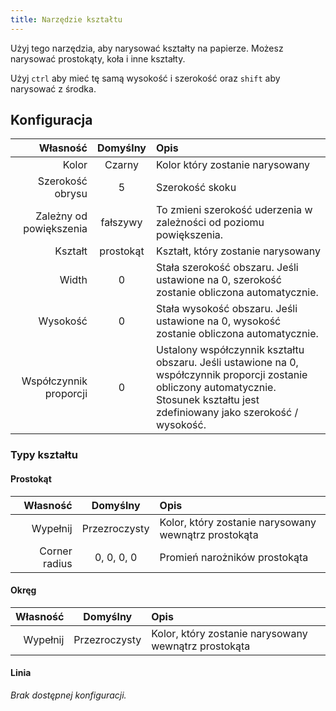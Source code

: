 ```yaml
---
title: Narzędzie kształtu
---
```


Użyj tego narzędzia, aby narysować kształty na papierze.
Możesz narysować prostokąty, koła i inne kształty.

Użyj `ctrl` aby mieć tę samą wysokość i szerokość oraz `shift` aby narysować z środka.

## Konfiguracja

|                Własność |  Domyślny | Opis                                                                                                                                                                                                                                  |
| ----------------------: | :-------: | :------------------------------------------------------------------------------------------------------------------------------------------------------------------------------------------------------------------------------------ |
|                   Kolor |   Czarny  | Kolor który zostanie narysowany                                                                                                                                                                                                       |
|        Szerokość obrysu |     5     | Szerokość skoku                                                                                                                                                                                                                       |
| Zależny od powiększenia |  fałszywy | To zmieni szerokość uderzenia w zależności od poziomu powiększenia.                                                                                                                                                   |
|                 Kształt | prostokąt | Kształt, który zostanie narysowany                                                                                                                                                                                                    |
|                   Width |     0     | Stała szerokość obszaru. Jeśli ustawione na 0, szerokość zostanie obliczona automatycznie.                                                                                                            |
|                Wysokość |     0     | Stała wysokość obszaru. Jeśli ustawione na 0, wysokość zostanie obliczona automatycznie.                                                                                                              |
|  Współczynnik proporcji |     0     | Ustalony współczynnik kształtu obszaru. Jeśli ustawione na 0, współczynnik proporcji zostanie obliczony automatycznie. Stosunek kształtu jest zdefiniowany jako szerokość / wysokość. |

### Typy kształtu

#### Prostokąt

|      Własność |    Domyślny   | Opis                                                 |
| ------------: | :-----------: | :--------------------------------------------------- |
|      Wypełnij | Przezroczysty | Kolor, który zostanie narysowany wewnątrz prostokąta |
| Corner radius |   0, 0, 0, 0  | Promień narożników prostokąta                        |

#### Okręg

| Własność |    Domyślny   | Opis                                                 |
| -------: | :-----------: | :--------------------------------------------------- |
| Wypełnij | Przezroczysty | Kolor, który zostanie narysowany wewnątrz prostokąta |

#### Linia

_Brak dostępnej konfiguracji._
